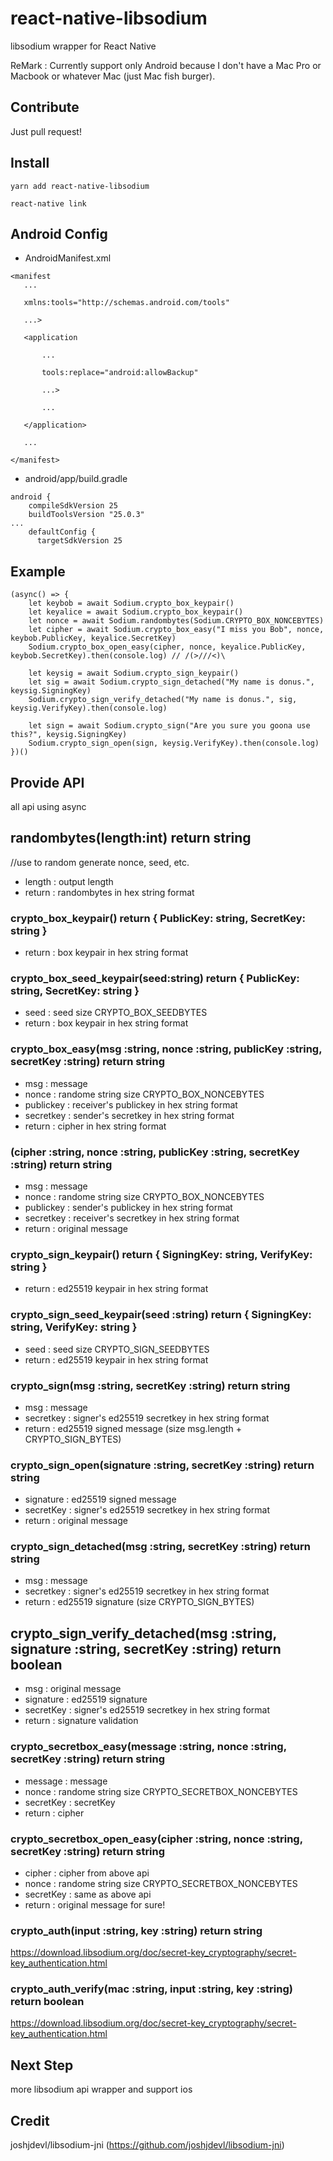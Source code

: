 # react-native-libsodium
libsodium wrapper for React Native

ReMark : Currently support only Android because I don't have a Mac Pro or Macbook or whatever Mac (just Mac fish burger).

## Contribute
Just pull request!

## Install

```
yarn add react-native-libsodium
```

```
react-native link
```


## Android Config
 * AndroidManifest.xml

 ```
<manifest
    ...

    xmlns:tools="http://schemas.android.com/tools"

    ...>

    <application

        ...

        tools:replace="android:allowBackup"

        ...>

        ...

    </application>

    ...

</manifest>
 ```

* android/app/build.gradle

```
android {
    compileSdkVersion 25
    buildToolsVersion "25.0.3"
...
    defaultConfig {
      targetSdkVersion 25
```

## Example
```
(async() => {
    let keybob = await Sodium.crypto_box_keypair()
    let keyalice = await Sodium.crypto_box_keypair()
    let nonce = await Sodium.randombytes(Sodium.CRYPTO_BOX_NONCEBYTES)
    let cipher = await Sodium.crypto_box_easy("I miss you Bob", nonce, keybob.PublicKey, keyalice.SecretKey)
    Sodium.crypto_box_open_easy(cipher, nonce, keyalice.PublicKey, keybob.SecretKey).then(console.log) // /(>///<)\

    let keysig = await Sodium.crypto_sign_keypair()
    let sig = await Sodium.crypto_sign_detached("My name is donus.", keysig.SigningKey)
    Sodium.crypto_sign_verify_detached("My name is donus.", sig, keysig.VerifyKey).then(console.log)

    let sign = await Sodium.crypto_sign("Are you sure you goona use this?", keysig.SigningKey)
    Sodium.crypto_sign_open(sign, keysig.VerifyKey).then(console.log)
})()
```
## Provide API
all api using async

## randombytes(length:int) return string
//use to random generate nonce, seed, etc.
* length : output length
* return : randombytes in hex string format

### crypto_box_keypair() return { PublicKey: string, SecretKey: string }
* return : box keypair in hex string format

### crypto_box_seed_keypair(seed:string) return { PublicKey: string, SecretKey: string }
* seed : seed size CRYPTO_BOX_SEEDBYTES
* return : box keypair in hex string format

### crypto_box_easy(msg :string, nonce :string, publicKey :string, secretKey :string) return string
* msg : message
* nonce : randome string size CRYPTO_BOX_NONCEBYTES
* publickey : receiver's publickey in hex string format
* secretkey : sender's secretkey in hex string format
* return : cipher in hex string format

### (cipher :string, nonce :string, publicKey :string, secretKey :string) return string
* msg : message
* nonce : randome string size CRYPTO_BOX_NONCEBYTES
* publickey : sender's publickey in hex string format
* secretkey : receiver's secretkey in hex string format
* return : original message

### crypto_sign_keypair() return { SigningKey: string, VerifyKey: string }
* return : ed25519 keypair in hex string format

### crypto_sign_seed_keypair(seed :string) return { SigningKey: string, VerifyKey: string }
* seed : seed size CRYPTO_SIGN_SEEDBYTES
* return : ed25519 keypair in hex string format

### crypto_sign(msg :string, secretKey :string) return string
* msg : message
* secretkey : signer's ed25519 secretkey in hex string format
* return : ed25519 signed message (size msg.length + CRYPTO_SIGN_BYTES)

### crypto_sign_open(signature :string, secretKey :string) return string
* signature : ed25519 signed message
* secretKey : signer's ed25519 secretkey in hex string format
* return : original message

### crypto_sign_detached(msg :string, secretKey :string) return string
* msg : message
* secretkey : signer's ed25519 secretkey in hex string format
* return : ed25519 signature (size CRYPTO_SIGN_BYTES)

## crypto_sign_verify_detached(msg :string, signature :string, secretKey :string) return boolean
* msg : original message
* signature : ed25519 signature
* secretKey : signer's ed25519 secretkey in hex string format
* return : signature validation

### crypto_secretbox_easy(message :string, nonce :string, secretKey :string) return string
* message : message
* nonce : randome string size CRYPTO_SECRETBOX_NONCEBYTES
* secretKey : secretKey
* return : cipher

### crypto_secretbox_open_easy(cipher :string, nonce :string, secretKey :string) return string
* cipher : cipher from above api
* nonce : randome string size CRYPTO_SECRETBOX_NONCEBYTES
* secretKey : same as above api
* return : original message for sure!
### crypto_auth(input :string, key :string) return string
https://download.libsodium.org/doc/secret-key_cryptography/secret-key_authentication.html
### crypto_auth_verify(mac :string, input :string, key :string) return boolean
https://download.libsodium.org/doc/secret-key_cryptography/secret-key_authentication.html

## Next Step
more libsodium api wrapper and support ios

## Credit
joshjdevl/libsodium-jni (https://github.com/joshjdevl/libsodium-jni)
